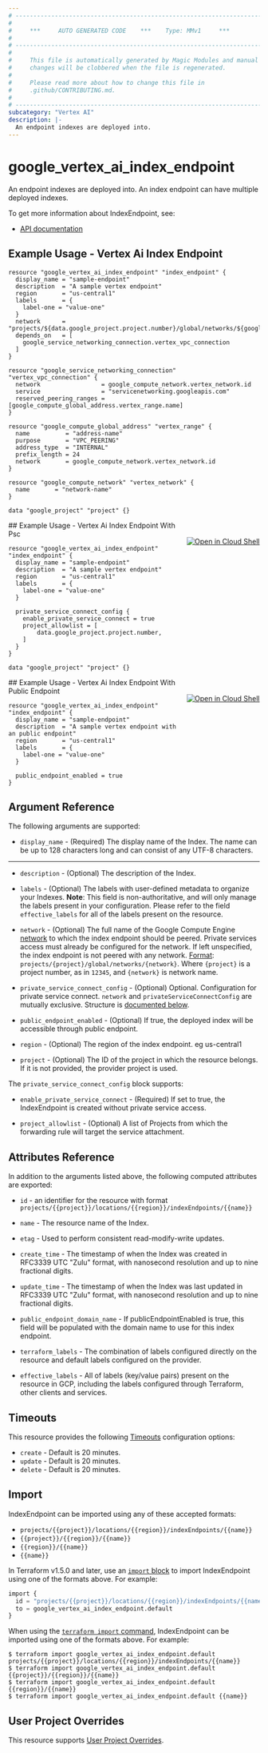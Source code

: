 ```yaml
---
# ----------------------------------------------------------------------------
#
#     ***     AUTO GENERATED CODE    ***    Type: MMv1     ***
#
# ----------------------------------------------------------------------------
#
#     This file is automatically generated by Magic Modules and manual
#     changes will be clobbered when the file is regenerated.
#
#     Please read more about how to change this file in
#     .github/CONTRIBUTING.md.
#
# ----------------------------------------------------------------------------
subcategory: "Vertex AI"
description: |-
  An endpoint indexes are deployed into.
---
```


# google_vertex_ai_index_endpoint

An endpoint indexes are deployed into. An index endpoint can have multiple deployed indexes.


To get more information about IndexEndpoint, see:

* [API documentation](https://cloud.google.com/vertex-ai/docs/reference/rest/v1/projects.locations.indexEndpoints/)

## Example Usage - Vertex Ai Index Endpoint


```hcl
resource "google_vertex_ai_index_endpoint" "index_endpoint" {
  display_name = "sample-endpoint"
  description  = "A sample vertex endpoint"
  region       = "us-central1"
  labels       = {
    label-one = "value-one"
  }
  network      = "projects/${data.google_project.project.number}/global/networks/${google_compute_network.vertex_network.name}"
  depends_on   = [
    google_service_networking_connection.vertex_vpc_connection
  ]
}

resource "google_service_networking_connection" "vertex_vpc_connection" {
  network                 = google_compute_network.vertex_network.id
  service                 = "servicenetworking.googleapis.com"
  reserved_peering_ranges = [google_compute_global_address.vertex_range.name]
}

resource "google_compute_global_address" "vertex_range" {
  name          = "address-name"
  purpose       = "VPC_PEERING"
  address_type  = "INTERNAL"
  prefix_length = 24
  network       = google_compute_network.vertex_network.id
}

resource "google_compute_network" "vertex_network" {
  name       = "network-name"
}

data "google_project" "project" {}
```
<div class = "oics-button" style="float: right; margin: 0 0 -15px">
  <a href="https://console.cloud.google.com/cloudshell/open?cloudshell_git_repo=https%3A%2F%2Fgithub.com%2Fterraform-google-modules%2Fdocs-examples.git&cloudshell_working_dir=vertex_ai_index_endpoint_with_psc&cloudshell_image=gcr.io%2Fcloudshell-images%2Fcloudshell%3Alatest&open_in_editor=main.tf&cloudshell_print=.%2Fmotd&cloudshell_tutorial=.%2Ftutorial.md" target="_blank">
    <img alt="Open in Cloud Shell" src="//gstatic.com/cloudssh/images/open-btn.svg" style="max-height: 44px; margin: 32px auto; max-width: 100%;">
  </a>
</div>
## Example Usage - Vertex Ai Index Endpoint With Psc


```hcl
resource "google_vertex_ai_index_endpoint" "index_endpoint" {
  display_name = "sample-endpoint"
  description  = "A sample vertex endpoint"
  region       = "us-central1"
  labels       = {
    label-one = "value-one"
  }

  private_service_connect_config {
    enable_private_service_connect = true
    project_allowlist = [
        data.google_project.project.number,
    ]
  }
}

data "google_project" "project" {}
```
<div class = "oics-button" style="float: right; margin: 0 0 -15px">
  <a href="https://console.cloud.google.com/cloudshell/open?cloudshell_git_repo=https%3A%2F%2Fgithub.com%2Fterraform-google-modules%2Fdocs-examples.git&cloudshell_working_dir=vertex_ai_index_endpoint_with_public_endpoint&cloudshell_image=gcr.io%2Fcloudshell-images%2Fcloudshell%3Alatest&open_in_editor=main.tf&cloudshell_print=.%2Fmotd&cloudshell_tutorial=.%2Ftutorial.md" target="_blank">
    <img alt="Open in Cloud Shell" src="//gstatic.com/cloudssh/images/open-btn.svg" style="max-height: 44px; margin: 32px auto; max-width: 100%;">
  </a>
</div>
## Example Usage - Vertex Ai Index Endpoint With Public Endpoint


```hcl
resource "google_vertex_ai_index_endpoint" "index_endpoint" {
  display_name = "sample-endpoint"
  description  = "A sample vertex endpoint with an public endpoint"
  region       = "us-central1"
  labels       = {
    label-one = "value-one"
  }

  public_endpoint_enabled = true
}
```

## Argument Reference

The following arguments are supported:


* `display_name` -
  (Required)
  The display name of the Index. The name can be up to 128 characters long and can consist of any UTF-8 characters.


- - -


* `description` -
  (Optional)
  The description of the Index.

* `labels` -
  (Optional)
  The labels with user-defined metadata to organize your Indexes.
  **Note**: This field is non-authoritative, and will only manage the labels present in your configuration.
  Please refer to the field `effective_labels` for all of the labels present on the resource.

* `network` -
  (Optional)
  The full name of the Google Compute Engine [network](https://cloud.google.com//compute/docs/networks-and-firewalls#networks) to which the index endpoint should be peered.
  Private services access must already be configured for the network. If left unspecified, the index endpoint is not peered with any network.
  [Format](https://cloud.google.com/compute/docs/reference/rest/v1/networks/insert): `projects/{project}/global/networks/{network}`.
  Where `{project}` is a project number, as in `12345`, and `{network}` is network name.

* `private_service_connect_config` -
  (Optional)
  Optional. Configuration for private service connect. `network` and `privateServiceConnectConfig` are mutually exclusive.
  Structure is [documented below](#nested_private_service_connect_config).

* `public_endpoint_enabled` -
  (Optional)
  If true, the deployed index will be accessible through public endpoint.

* `region` -
  (Optional)
  The region of the index endpoint. eg us-central1

* `project` - (Optional) The ID of the project in which the resource belongs.
    If it is not provided, the provider project is used.


<a name="nested_private_service_connect_config"></a>The `private_service_connect_config` block supports:

* `enable_private_service_connect` -
  (Required)
  If set to true, the IndexEndpoint is created without private service access.

* `project_allowlist` -
  (Optional)
  A list of Projects from which the forwarding rule will target the service attachment.

## Attributes Reference

In addition to the arguments listed above, the following computed attributes are exported:

* `id` - an identifier for the resource with format `projects/{{project}}/locations/{{region}}/indexEndpoints/{{name}}`

* `name` -
  The resource name of the Index.

* `etag` -
  Used to perform consistent read-modify-write updates.

* `create_time` -
  The timestamp of when the Index was created in RFC3339 UTC "Zulu" format, with nanosecond resolution and up to nine fractional digits.

* `update_time` -
  The timestamp of when the Index was last updated in RFC3339 UTC "Zulu" format, with nanosecond resolution and up to nine fractional digits.

* `public_endpoint_domain_name` -
  If publicEndpointEnabled is true, this field will be populated with the domain name to use for this index endpoint.

* `terraform_labels` -
  The combination of labels configured directly on the resource
   and default labels configured on the provider.

* `effective_labels` -
  All of labels (key/value pairs) present on the resource in GCP, including the labels configured through Terraform, other clients and services.


## Timeouts

This resource provides the following
[Timeouts](https://developer.hashicorp.com/terraform/plugin/sdkv2/resources/retries-and-customizable-timeouts) configuration options:

- `create` - Default is 20 minutes.
- `update` - Default is 20 minutes.
- `delete` - Default is 20 minutes.

## Import


IndexEndpoint can be imported using any of these accepted formats:

* `projects/{{project}}/locations/{{region}}/indexEndpoints/{{name}}`
* `{{project}}/{{region}}/{{name}}`
* `{{region}}/{{name}}`
* `{{name}}`


In Terraform v1.5.0 and later, use an [`import` block](https://developer.hashicorp.com/terraform/language/import) to import IndexEndpoint using one of the formats above. For example:

```tf
import {
  id = "projects/{{project}}/locations/{{region}}/indexEndpoints/{{name}}"
  to = google_vertex_ai_index_endpoint.default
}
```

When using the [`terraform import` command](https://developer.hashicorp.com/terraform/cli/commands/import), IndexEndpoint can be imported using one of the formats above. For example:

```
$ terraform import google_vertex_ai_index_endpoint.default projects/{{project}}/locations/{{region}}/indexEndpoints/{{name}}
$ terraform import google_vertex_ai_index_endpoint.default {{project}}/{{region}}/{{name}}
$ terraform import google_vertex_ai_index_endpoint.default {{region}}/{{name}}
$ terraform import google_vertex_ai_index_endpoint.default {{name}}
```

## User Project Overrides

This resource supports [User Project Overrides](https://registry.terraform.io/providers/hashicorp/google/latest/docs/guides/provider_reference#user_project_override).

